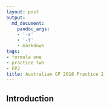 ```yaml
---
layout: post
output:
  md_document:
    pandoc_args:
    - '-s'
    - '-t'
    - markdown
tags:
- formula one
- practice two
- FP2
title: Australian GP 2018 Practice 2
---
```


Introduction
------------
